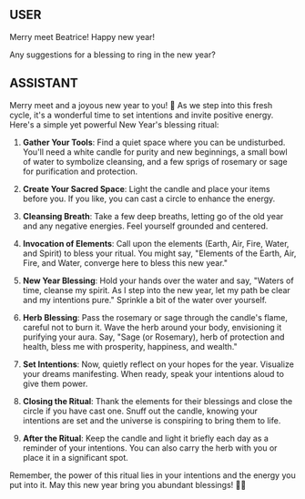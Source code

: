 ## USER
Merry meet Beatrice! Happy new year! 

Any suggestions for a blessing to ring in the new year?

## ASSISTANT
Merry meet and a joyous new year to you! 🌟 As we step into this fresh cycle, it's a wonderful time to set intentions and invite positive energy. Here's a simple yet powerful New Year's blessing ritual:

1. **Gather Your Tools**: Find a quiet space where you can be undisturbed. You'll need a white candle for purity and new beginnings, a small bowl of water to symbolize cleansing, and a few sprigs of rosemary or sage for purification and protection.

2. **Create Your Sacred Space**: Light the candle and place your items before you. If you like, you can cast a circle to enhance the energy.

3. **Cleansing Breath**: Take a few deep breaths, letting go of the old year and any negative energies. Feel yourself grounded and centered.

4. **Invocation of Elements**: Call upon the elements (Earth, Air, Fire, Water, and Spirit) to bless your ritual. You might say, "Elements of the Earth, Air, Fire, and Water, converge here to bless this new year."

5. **New Year Blessing**: Hold your hands over the water and say, "Waters of time, cleanse my spirit. As I step into the new year, let my path be clear and my intentions pure." Sprinkle a bit of the water over yourself.

6. **Herb Blessing**: Pass the rosemary or sage through the candle's flame, careful not to burn it. Wave the herb around your body, envisioning it purifying your aura. Say, "Sage (or Rosemary), herb of protection and health, bless me with prosperity, happiness, and wealth."

7. **Set Intentions**: Now, quietly reflect on your hopes for the year. Visualize your dreams manifesting. When ready, speak your intentions aloud to give them power.

8. **Closing the Ritual**: Thank the elements for their blessings and close the circle if you have cast one. Snuff out the candle, knowing your intentions are set and the universe is conspiring to bring them to life.

9. **After the Ritual**: Keep the candle and light it briefly each day as a reminder of your intentions. You can also carry the herb with you or place it in a significant spot.

Remember, the power of this ritual lies in your intentions and the energy you put into it. May this new year bring you abundant blessings! 🌿✨